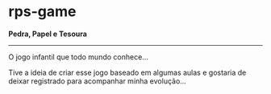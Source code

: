 # rps-game

**Pedra, Papel e Tesoura**<br>
<hr>
O jogo infantil que todo mundo conhece...

Tive a ideia de criar esse jogo baseado em algumas aulas e gostaria de deixar registrado para acompanhar minha evolução...<br>
